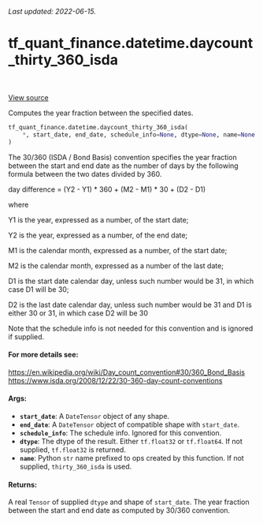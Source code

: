 <!--
This file is generated by a tool. Do not edit directly.
For open-source contributions the docs will be updated automatically.
-->

*Last updated: 2022-06-15.*

<div itemscope itemtype="http://developers.google.com/ReferenceObject">
<meta itemprop="name" content="tf_quant_finance.datetime.daycount_thirty_360_isda" />
<meta itemprop="path" content="Stable" />
</div>

# tf_quant_finance.datetime.daycount_thirty_360_isda

<!-- Insert buttons and diff -->

<table class="tfo-notebook-buttons tfo-api" align="left">
</table>

<a target="_blank" href="https://github.com/google/tf-quant-finance/blob/master/tf_quant_finance/datetime/daycounts.py">View source</a>



Computes the year fraction between the specified dates.

```python
tf_quant_finance.datetime.daycount_thirty_360_isda(
    *, start_date, end_date, schedule_info=None, dtype=None, name=None
)
```



<!-- Placeholder for "Used in" -->

The 30/360 (ISDA / Bond Basis) convention specifies the year fraction
between the start and end date as the number of days by the following
formula between the two dates divided by 360.

  day difference = (Y2 - Y1) * 360 + (M2 - M1) * 30 + (D2 - D1)

where

  Y1 is the year, expressed as a number, of the start date;

  Y2 is the year, expressed as a number, of the end date;

  M1 is the calendar month, expressed as a number, of the start date;

  M2 is the calendar month, expressed as a number of the last date;

  D1 is the start date calendar day, unless such number would be 31, in
  which case D1 will be 30;

  D2 is the last date calendar day, unless such number would be 31 and D1
  is either 30 or 31, in which case D2 will be 30

Note that the schedule info is not needed for this convention and is ignored
if supplied.

#### For more details see:


https://en.wikipedia.org/wiki/Day_count_convention#30/360_Bond_Basis
https://www.isda.org/2008/12/22/30-360-day-count-conventions

#### Args:


* <b>`start_date`</b>: A `DateTensor` object of any shape.
* <b>`end_date`</b>: A `DateTensor` object of compatible shape with `start_date`.
* <b>`schedule_info`</b>: The schedule info. Ignored for this convention.
* <b>`dtype`</b>: The dtype of the result. Either `tf.float32` or `tf.float64`. If not
  supplied, `tf.float32` is returned.
* <b>`name`</b>: Python `str` name prefixed to ops created by this function. If not
  supplied, `thirty_360_isda` is used.


#### Returns:

A real `Tensor` of supplied `dtype` and shape of `start_date`. The year
fraction between the start and end date as computed by 30/360 convention.
